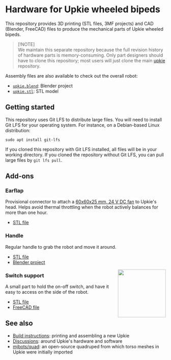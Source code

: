 # Hardware for Upkie wheeled bipeds

This repository provides 3D printing (STL files, 3MF projects) and CAD (Blender, FreeCAD) files to produce the mechanical parts of Upkie wheeled bipeds.

> [!NOTE]\
> We maintain this separate repository because the full revision history of hardware parts is memory-consuming. Only part designers should have to clone this repository; most users will just clone the main [upkie](https://github.com/upkie/upkie) repository.

Assembly files are also available to check out the overall robot:

- [`upkie.blend`](https://cdn.hackaday.io/files/1857297946229536/upkie-blender.zip): Blender project
- [`upkie.stl`](https://cdn.hackaday.io/files/1857297946229536/upkie-stl.zip): STL model

## Getting started

This repository uses Git LFS to distribute large files. You will need to install Git LFS for your operating system. For instance, on a Debian-based Linux distribution:

```console
sudo apt install git-lfs
```

If you cloned this repository with Git LFS installed, all files will be in your working directory. If you cloned the repository without Git LFS, you can pull large files by `git lfs pull`.

## Add-ons

### Earflap

Provisional connector to attach a [60x60x25 mm, 24 V DC fan](https://www.amazon.fr/Ventilateur-60x60x25mm-22dBA-Sunon-MF60252V21000UA99/dp/B07ZBSBP33/) to Upkie's head. Helps avoid thermal throttling when the robot actively balances for more than one hour.

* [STL file](add-ons/earflap/earflap.stl)

### Handle

Regular handle to grab the robot and move it around.

* [STL file](add-ons/handle/handle.stl)
* [Blender project](add-ons/handle/handle.blend)

<img align="right" src="https://github.com/upkie/upkie_parts/assets/1189580/0c6855b4-e5e8-41a2-86e3-0561b63a771f" height="150">

### Switch support

A small part to hold the on-off switch, and have it easy to access on the side of the robot.

* [STL file](add-ons/switch_support/switch_support.stl)
* [FreeCAD file](add-ons/switch_support/switch_support.FCStd)

## See also

- [Build instructions](https://github.com/upkie/upkie/wiki): printing and assembling a new Upkie
- [Discussions](https://github.com/upkie/upkie/discussions): around Upkie's hardware and software
- [mjbots/quad](https://github.com/mjbots/quad/tree/main/hw/chassis/3dprint): an open-source quadruped from which torso meshes in Upkie were initially imported
